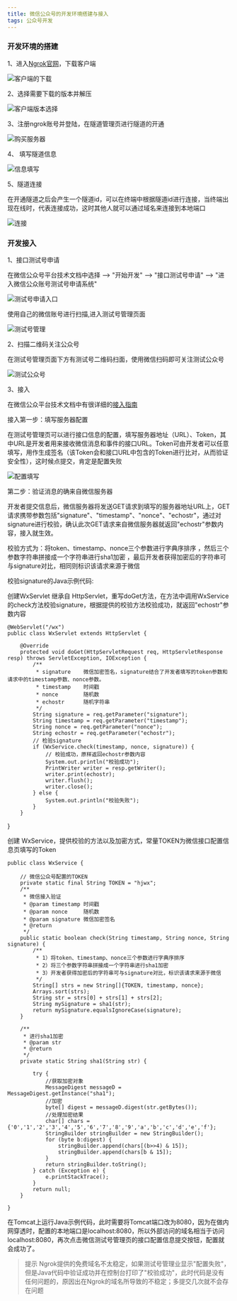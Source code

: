 ```yaml
---
title: 微信公众号的开发环境搭建与接入
tags: 公众号开发
---
```


### 开发环境的搭建

1、进入[Ngrok官网](https://www.ngrok.cc/)，下载客户端

![客户端的下载](https://upload-images.jianshu.io/upload_images/1990028-044e441b2a2a8d6f.png?imageMogr2/auto-orient/strip%7CimageView2/2/w/1240)

2、选择需要下载的版本并解压

![客户端版本选择](https://upload-images.jianshu.io/upload_images/1990028-b0578a45ae4bd08c.png?imageMogr2/auto-orient/strip%7CimageView2/2/w/1240)


3、注册ngrok账号并登陆，在隧道管理页进行隧道的开通

![购买服务器](https://upload-images.jianshu.io/upload_images/1990028-c09708a24c1f93f4.png?imageMogr2/auto-orient/strip%7CimageView2/2/w/1240)

4、 填写隧道信息

![信息填写](https://upload-images.jianshu.io/upload_images/1990028-05619bfbc4048c83.png?imageMogr2/auto-orient/strip%7CimageView2/2/w/1240)

5、隧道连接

在开通隧道之后会产生一个隧道id，可以在终端中根据隧道id进行连接，当终端出现在线时，代表连接成功，这时其他人就可以通过域名来连接到本地端口

![连接](https://upload-images.jianshu.io/upload_images/1990028-adc61d6654f4b84e.png?imageMogr2/auto-orient/strip%7CimageView2/2/w/1240)

### 开发接入

1、接口测试号申请

在微信公众号平台技术文档中选择  -->  "开始开发" --> "接口测试号申请" --> "进入微信公众账号测试号申请系统"

![测试号申请入口](https://upload-images.jianshu.io/upload_images/1990028-215f64febfe6f167.png?imageMogr2/auto-orient/strip%7CimageView2/2/w/1240)

使用自己的微信账号进行扫描,进入测试号管理页面

![测试号管理](https://upload-images.jianshu.io/upload_images/1990028-05282201a75eb9e5.png?imageMogr2/auto-orient/strip%7CimageView2/2/w/1240)

2、扫描二维码关注公众号

在测试号管理页面下方有测试号二维码扫面，使用微信扫码即可关注测试公众号

![测试公众号](https://upload-images.jianshu.io/upload_images/1990028-f66bad052e4688e7.png?imageMogr2/auto-orient/strip%7CimageView2/2/w/1240)

3、接入

在微信公众平台技术文档中有很详细的[接入指南](https://mp.weixin.qq.com/wiki?t=resource/res_main&id=mp1421135319)

接入第一步：填写服务器配置

在测试号管理页可以进行接口信息的配置，填写服务器地址（URL）、Token，其中URL是开发者用来接收微信消息和事件的接口URL。Token可由开发者可以任意填写，用作生成签名（该Token会和接口URL中包含的Token进行比对，从而验证安全性），这时候点提交，肯定是配置失败

![配置填写](https://upload-images.jianshu.io/upload_images/1990028-c7f6c78f88332a4a.png?imageMogr2/auto-orient/strip%7CimageView2/2/w/1240)

第二步：验证消息的确来自微信服务器

开发者提交信息后，微信服务器将发送GET请求到填写的服务器地址URL上，GET请求携带参数包括"signature"、"timestamp"、"nonce"、"echostr"，通过对signature进行校验，确认此次GET请求来自微信服务器就返回"echostr"参数内容，接入就生效。

校验方式为：将token、timestamp、nonce三个参数进行字典序排序 ，然后三个参数字符串拼接成一个字符串进行sha1加密 ，最后开发者获得加密后的字符串可与signature对比，相同则标识该请求来源于微信

校验signature的Java示例代码:

创建WxServlet 继承自 HttpServlet，重写doGet方法，在方法中调用WxService的check方法校验signature，根据提供的校验方法校验成功，就返回"echostr"参数内容

    @WebServlet("/wx")
    public class WxServlet extends HttpServlet {

        @Override
        protected void doGet(HttpServletRequest req, HttpServletResponse resp) throws ServletException, IOException {
            /**
             * signature	微信加密签名，signature结合了开发者填写的token参数和请求中的timestamp参数、nonce参数。
             * timestamp	时间戳
             * nonce	    随机数
             * echostr	    随机字符串
             */
            String signature = req.getParameter("signature");
            String timestamp = req.getParameter("timestamp");
            String nonce = req.getParameter("nonce");
            String echostr = req.getParameter("echostr");
            // 检验signature
            if (WxService.check(timestamp, nonce, signature)) {
                // 校验成功，原样返回echostr参数内容
                System.out.println("校验成功");
                PrintWriter writer = resp.getWriter();
                writer.print(echostr);
                writer.flush();
                writer.close();
            } else {
                System.out.println("校验失败");
            }
        }
}

创建 WxService，提供校验的方法以及加密方式，常量TOKEN为微信接口配置信息页填写的Token

    public class WxService {

        // 微信公众号配置的TOKEN
        private static final String TOKEN = "hjwx";
        /**
         * 微信接入验证
         * @param timestamp 时间戳
         * @param nonce     随机数
         * @param signature 微信加密签名
         * @return
         */
        public static boolean check(String timestamp, String nonce, String signature) {
            /**
             * 1）将token、timestamp、nonce三个参数进行字典序排序
             * 2）将三个参数字符串拼接成一个字符串进行sha1加密
             * 3）开发者获得加密后的字符串可与signature对比，标识该请求来源于微信
             */
            String[] strs = new String[]{TOKEN, timestamp, nonce};
            Arrays.sort(strs);
            String str = strs[0] + strs[1] + strs[2];
            String mySignature = sha1(str);
            return mySignature.equalsIgnoreCase(signature);
        }

        /**
         * 进行sha1加密
         * @param str
         * @return
         */
        private static String sha1(String str) {

            try {
                //获取加密对象
                MessageDigest messageD = MessageDigest.getInstance("sha1");
                //加密
                byte[] digest = messageD.digest(str.getBytes());
                //处理加密结果
                char[] chars = {'0','1','2','3','4','5','6','7','8','9','a','b','c','d','e','f'};
                StringBuilder stringBuilder = new StringBuilder();
                for (byte b:digest) {
                    stringBuilder.append(chars[(b>>4) & 15]);
                    stringBuilder.append(chars[b & 15]);
                }
                return stringBuilder.toString();
            } catch (Exception e) {
                e.printStackTrace();
            }
            return null;
        }

    }

在Tomcat上运行Java示例代码，此时需要将Tomcat端口改为8080，因为在做内网穿透时，配置的本地端口是localhost:8080，所以外部访问的域名相当于访问localhost:8080，再次点击微信测试号管理页的接口配置信息提交按钮，配置就会成功了。

>提示
Ngrok提供的免费域名不太稳定，如果测试号管理业显示"配置失败"，但是Java代码中验证成功并在控制台打印了"校验成功"，此时代码是没有任何问题的，原因出在Ngrok的域名所导致的不稳定；多提交几次就不会存在问题
